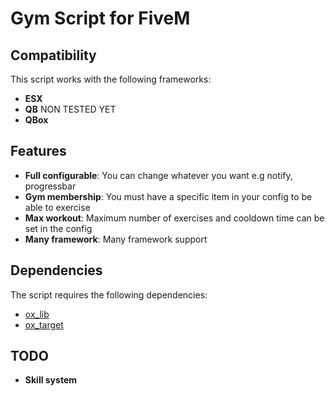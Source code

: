 # Gym Script for FiveM

## Compatibility

This script works with the following frameworks:

- **ESX**
- **QB** NON TESTED YET
- **QBox**

## Features

- **Full configurable**: You can change whatever you want e.g notify, progressbar
- **Gym membership**: You must have a specific item in your config to be able to exercise
- **Max workout**: Maximum number of exercises and cooldown time can be set in the config
- **Many framework**: Many framework support

## Dependencies

The script requires the following dependencies:

- [ox_lib](https://github.com/overextended/ox_lib)
- [ox_target](https://github.com/overextended/ox_target)

## TODO

- **Skill system**
